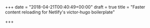 +++
date = "2018-04-21T00:40:49+00:00"
draft = true
title = "Faster content reloading for Netlify's victor-hugo boilerplate"

+++
